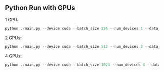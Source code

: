 ## Python Run with GPUs

1 GPU:

```python
python ./main.py --device cuda --batch_size 256 --num_devices 1 --data_dir ./data/256/images/25/256_1/train --test_dir ./data/256/images/25/256_1/test
```

2 GPUs:

```python
python ./main.py --device cuda --batch_size 512 --num_devices 2 --data_dir ./data/256/images/25/256_1/train --test_dir ./data/256/images/25/256_1/test
```

4 GPUs:

```python
python ./main.py --device cuda --batch_size 1024 --num_devices 4 --data_dir ./data/256/images/25/256_1/train --test_dir ./data/256/images/25/256_1/test
```
